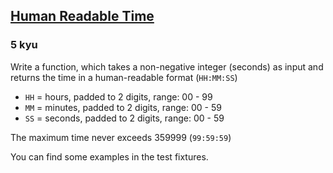<h2><a href=https://www.codewars.com/kata/52685f7382004e774f0001f7/train/java target="_blank">Human Readable Time</a></h2><h3>5 kyu</h3><p>Write a function, which takes a non-negative integer (seconds) as input and returns the time in a human-readable format (<code>HH:MM:SS</code>)</p><ul><li><code>HH</code> = hours, padded to 2 digits, range: 00 - 99</li><li><code>MM</code> = minutes, padded to 2 digits, range: 00 - 59</li><li><code>SS</code> = seconds, padded to 2 digits, range: 00 - 59</li></ul><p>The maximum time never exceeds 359999 (<code>99:59:59</code>)</p><p>You can find some examples in the test fixtures.</p>